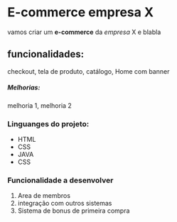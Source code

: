 # E-commerce empresa X
 vamos criar um **e-commerce** da *empresa* X e blabla

## funcionalidades:

checkout, tela de produto, catálogo, Home com banner

##### Melhorias:

melhoria 1, melhoria 2

### Linguanges do projeto:

* HTML
* CSS
* JAVA
* CSS


### Funcionalidade a desenvolver

1. Area de membros
2. integração com outros sistemas
3. Sistema de bonus de primeira compra